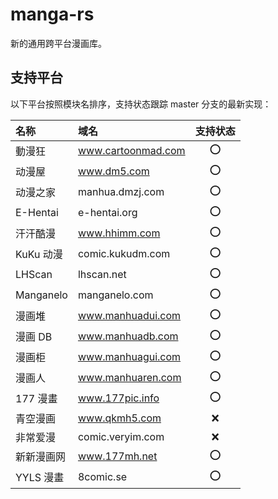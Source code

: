 # manga-rs

新的通用跨平台漫画库。

## 支持平台

以下平台按照模块名排序，支持状态跟踪 master 分支的最新实现：

| 名称       | 域名               | 支持状态 |
| :--------- | :----------------- | :------: |
| 動漫狂     | www.cartoonmad.com |   ⭕️    |
| 动漫屋     | www.dm5.com        |   ⭕️    |
| 动漫之家   | manhua.dmzj.com    |   ⭕️    |
| E-Hentai   | e-hentai.org       |   ⭕️    |
| 汗汗酷漫   | www.hhimm.com      |   ⭕️    |
| KuKu 动漫  | comic.kukudm.com   |   ⭕️    |
| LHScan     | lhscan.net         |   ⭕️    |
| Manganelo  | manganelo.com      |   ⭕️    |
| 漫画堆     | www.manhuadui.com  |   ⭕️    |
| 漫画 DB    | www.manhuadb.com   |   ⭕️    |
| 漫画柜     | www.manhuagui.com  |   ⭕️    |
| 漫画人     | www.manhuaren.com  |   ⭕️    |
| 177 漫畫   | www.177pic.info    |   ⭕️    |
| 青空漫画   | www.qkmh5.com      |    ❌    |
| 非常爱漫   | comic.veryim.com   |    ❌    |
| 新新漫画网 | www.177mh.net      |   ⭕️    |
| YYLS 漫畫  | 8comic.se          |   ⭕️    |
